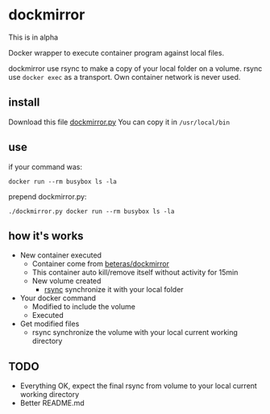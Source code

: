 # dockmirror

This is in alpha

Docker wrapper to execute container program against local files.

dockmirror use rsync to make a copy of your local folder on a volume.
rsync use `docker exec` as a transport. Own container network is never used.

## install

Download this file [dockmirror.py](https://raw.githubusercontent.com/beteras/dockmirror/master/dockmirror.py)
You can copy it in `/usr/local/bin`

## use

if your command was:

`docker run --rm busybox ls -la`

prepend dockmirror.py:

`./dockmirror.py docker run --rm busybox ls -la`

## how it's works

- New container executed
    - Container come from [beteras/dockmirror](https://hub.docker.com/r/beteras/dockmirror)
    - This container auto kill/remove itself without activity for 15min
    - New volume created
        - [rsync](https://rsync.samba.org/) synchronize it with your local folder
- Your docker command
    - Modified to include the volume
    - Executed
- Get modified files
    - rsync synchronize the volume with your local current working directory

## TODO
- Everything OK, expect the final rsync from volume to your local current working directory
- Better README.md
